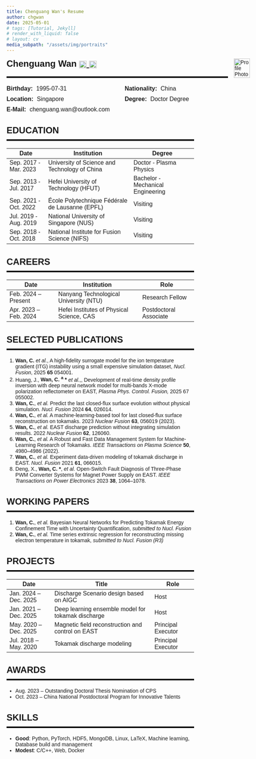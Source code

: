 ```yaml
---
title: Chenguang Wan's Resume
author: chgwan
date: 2025-05-01
# tags: [Tutorial, Jekyll]
# render_with_liquid: false
# layout: cv
media_subpath: "/assets/img/portraits"
---
```


<style>
  /* print control to make some element invisiable */
    @media print {
      header, .post-tail-wrapper, .utterances, footer, #tail-wrapper {
        display: none;
      }
    }
    body {
      font-family: Arial, sans-serif;
      margin: 30px;
    }

    h2 {
      font-size: 24px;
      font-weight: bold;
      margin-bottom: 10px;
    }

    hr {
      height: 4px;
      background-color: black;
      border: none;
      margin: 10px 0 20px 0;
      /* max-width: 900px; */
    }

    .myheader {
      display: flex;
      align-items: stretch; /* match heights */
      justify-content: space-between;
      /* max-width: 900px; */
      margin-bottom: 0px;
      /* border-bottom: 4px solid black; */
      /* padding-bottom: 10px; */
    }

    .left-side {
      display: flex;
      flex-direction: column;
      justify-content: center;
      flex: none;
      margin-bottom: 0px; 
    }

    .name {
      font-size: 24px;
      font-weight: bold;
      margin-bottom: 10px;
    }
    .name a img {
        height: 20px;
        vertical-align: middle;
        transition: opacity 0.2s ease;
    }

    .name a:hover img {
        opacity: 0.7;
    }

    .info-grid {
      display: grid;
      grid-template-columns: 1fr 1fr;
      column-gap: 40px;
      row-gap: 10px;
      font-size: 16px;
      margin-bottom: 0px; 
    }

    .info-grid div {
      white-space: nowrap;
    }

    .info-grid strong {
      margin-right: 5px;
    }

  .photo {
    width: auto;
    max-height: 12.5rem;
    height: 100%;
    object-fit: cover;
    margin-left: 1rem;
  }


  @media (max-width: 600px) {
    .myheader {
      flex-direction: column;
      align-items: flex-start;
    }

    .photo {
      order: -1;                /* Move photo above .left-side */
      margin-bottom: 1rem;
      max-height: 200px;
      width: 85%;
    }

    .info-grid {
      grid-template-columns: 1fr;
    }

    .left-side {
      width: 100%;
      flex: none;               /* Prevent stretching */
    }
  }

  </style>
<div class="myheader">
<div class="left-side">
    <div class="name">
    Chenguang Wan
    <a href="https://scholar.google.com/citations?user=ncURiLEAAAAJ&hl=en" target="_blank">
        <img src="scholar.png" alt="Google Scholar">
    </a>
    <a href="https://orcid.org/0000-0002-6005-4460" target="_blank">
        <img src="ORCID.png" alt="ORCID">
    </a>
    </div>
    <!-- <div class="separator"></div> -->
    <hr>
    <div class="info-grid">
    <div><strong>Birthday:</strong> 1995-07-31</div>
    <div><strong>Nationality:</strong> China</div>
    <div><strong>Location:</strong> Singapore</div>
    <!-- <div><strong>TEL:</strong> +86 15665425308</div> -->
    <div><strong>Degree:</strong> Doctor Degree</div>
    <div><strong>E-Mail:</strong> chenguang.wan@outlook.com</div>
    </div>
</div>
<img src="formal-wear-half.png" alt="Profile Photo" class="photo">
</div>


## EDUCATION

---

| Date                   | Institution                                                  | Degree                          |
|------------------------|--------------------------------------------------------------|------------------------------------------|
| Sep. 2017 - Mar. 2023 | University of Science and Technology of China                | Doctor - Plasma Physics                  |
| Sep. 2013 - Jul. 2017 | Hefei University of Technology (HFUT)                        | Bachelor - Mechanical Engineering        |
| Sep. 2021 - Oct. 2022 | École Polytechnique Fédérale de Lausanne (EPFL)             | Visiting                                 |
| Jul. 2019 - Aug. 2019 | National University of Singapore (NUS)                      | Visiting                                 |
| Sep. 2018 - Oct. 2018 | National Institute for Fusion Science (NIFS)                | Visiting                                 |


## CAREERS

---

| Date                 | Institution                                | Role                    |
|----------------------|---------------------------------------------|--------------------------|
| Feb. 2024 – Present | Nanyang Technological University (NTU)     | Research Fellow          |
| Apr. 2023 – Feb. 2024| Hefei Institutes of Physical Science, CAS  | Postdoctoral Associate   |


## SELECTED PUBLICATIONS

---

1. **Wan, C.** *et al.*, A high-fidelity surrogate model for the ion temperature gradient (ITG) instability using a small expensive simulation dataset, *Nucl. Fusion*, 2025 **65** 054001.
2. Huang, J., **Wan, C. <sup>a</sup> \*** *et al.*,, Development of real-time density profile inversion with deep neural network model for multi-bands X-mode polarization reflectometer on EAST, *Plasma Phys. Control. Fusion,* 2025 67 055002.
3. **Wan, C.**, *et al.* Predict the last closed-flux surface evolution without physical simulation. *Nucl. Fusion* 2024 **64**, 026014.
4. **Wan, C.**, *et al.* A machine-learning-based tool for last closed-flux surface reconstruction on tokamaks. 2023 *Nuclear Fusion* **63**, 056019 (2023).
5. **Wan, C.**, *et al.* EAST discharge prediction without integrating simulation results. 2022 *Nuclear Fusion* **62**, 126060.
6. **Wan, C.**, *et al.* A Robust and Fast Data Management System for Machine-Learning Research of Tokamaks. *IEEE Transactions on Plasma Science* **50**, 4980–4986 (2022).
7. **Wan, C.**, *et al.* Experiment data-driven modeling of tokamak discharge in EAST. *Nucl. Fusion* 2021 **61**, 066015.
8. Deng, X., **Wan, C. \***, *et al.* Open-Switch Fault Diagnosis of Three-Phase PWM Converter Systems for Magnet Power Supply on EAST. *IEEE Transactions on Power Electronics* 2023 **38**, 1064–1078.

## WORKING PAPERS

---

1. **Wan, C.**, *et al.* Bayesian Neural Networks for Predicting Tokamak Energy Confinement Time with Uncertainty Quantification, *submitted to Nucl. Fusion*
2. **Wan, C.**, *et al.* Time series extrinsic regression for reconstructing missing electron temperature in tokamak, *submitted to Nucl. Fusion (R3)*

## PROJECTS

---

| Date                  | Title                                                     | Role               |
|-----------------------|------------------------------------------------------------|--------------------|
| Jan. 2024 – Dec. 2025 | Discharge Scenario design based on AIGC                   | Host               |
| Jan. 2021 – Dec. 2025 | Deep learning ensemble model for tokamak discharge        | Host               |
| May. 2020 – Dec. 2025 | Magnetic field reconstruction and control on EAST         | Principal Executor |
| Jul. 2018 – May. 2020 | Tokamak discharge modeling                                | Principal Executor |


## AWARDS

---

- Aug. 2023 – Outstanding Doctoral Thesis Nomination of CPS  
- Oct. 2023 – China National Postdoctoral Program for Innovative Talents


## SKILLS

---

- **Good**: Python, PyTorch, HDF5, MongoDB, Linux, LaTeX, Machine learning, Database build and management  
- **Modest**: C/C++, Web, Docker

